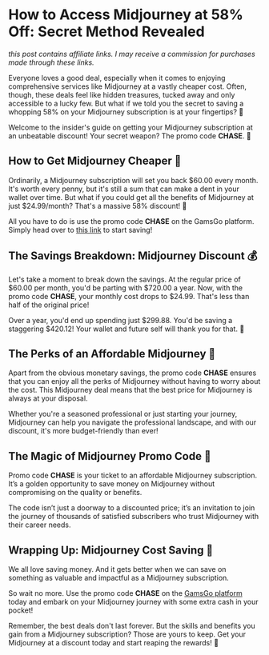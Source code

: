 # How to Access Midjourney at 58% Off: Secret Method Revealed

*this post contains affiliate links. I may receive a commission for purchases made through these links.*

Everyone loves a good deal, especially when it comes to enjoying comprehensive services like Midjourney at a vastly cheaper cost. Often, though, these deals feel like hidden treasures, tucked away and only accessible to a lucky few. But what if we told you the secret to saving a whopping 58% on your Midjourney subscription is at your fingertips? 🤔

Welcome to the insider's guide on getting your Midjourney subscription at an unbeatable discount! Your secret weapon? The promo code **CHASE**. 👀

## How to Get Midjourney Cheaper 🤑

Ordinarily, a Midjourney subscription will set you back $60.00 every month. It's worth every penny, but it's still a sum that can make a dent in your wallet over time. But what if you could get all the benefits of Midjourney at just $24.99/month? That's a massive 58% discount! 🎉

All you have to do is use the promo code **CHASE** on the GamsGo platform. Simply head over to [this link](https://www.gamsgo.com/partner/ykeX7B) to start saving!

## The Savings Breakdown: Midjourney Discount 💰

Let's take a moment to break down the savings. At the regular price of $60.00 per month, you'd be parting with $720.00 a year. Now, with the promo code **CHASE**, your monthly cost drops to $24.99. That's less than half of the original price!

Over a year, you'd end up spending just $299.88. You'd be saving a staggering $420.12! Your wallet and future self will thank you for that. 💪

## The Perks of an Affordable Midjourney 💼

Apart from the obvious monetary savings, the promo code **CHASE** ensures that you can enjoy all the perks of Midjourney without having to worry about the cost. This Midjourney deal means that the best price for Midjourney is always at your disposal.

Whether you're a seasoned professional or just starting your journey, Midjourney can help you navigate the professional landscape, and with our discount, it's more budget-friendly than ever!

## The Magic of Midjourney Promo Code 🎩

Promo code **CHASE** is your ticket to an affordable Midjourney subscription. It’s a golden opportunity to save money on Midjourney without compromising on the quality or benefits.

The code isn’t just a doorway to a discounted price; it’s an invitation to join the journey of thousands of satisfied subscribers who trust Midjourney with their career needs.

## Wrapping Up: Midjourney Cost Saving 🥳

We all love saving money. And it gets better when we can save on something as valuable and impactful as a Midjourney subscription.

So wait no more. Use the promo code **CHASE** on the [GamsGo platform](https://www.gamsgo.com/partner/ykeX7B) today and embark on your Midjourney journey with some extra cash in your pocket!

Remember, the best deals don't last forever. But the skills and benefits you gain from a Midjourney subscription? Those are yours to keep. Get your Midjourney at a discount today and start reaping the rewards! 🚀